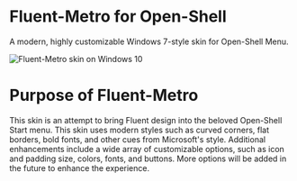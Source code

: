 # Fluent-Metro for Open-Shell
A modern, highly customizable Windows 7-style skin for Open-Shell Menu.

![Fluent-Metro skin on Windows 10](https://user-images.githubusercontent.com/61938331/92260947-b1038080-eea6-11ea-96d4-c02e4aa1c79d.png)

# Purpose of Fluent-Metro
This skin is an attempt to bring Fluent design into the beloved Open-Shell Start menu. This skin uses modern styles such as curved corners, flat borders, bold fonts, and other cues from Microsoft's style. Additional enhancements include a wide array of customizable options, such as icon and padding size, colors, fonts, and buttons. More options will be added in the future to enhance the experience.
